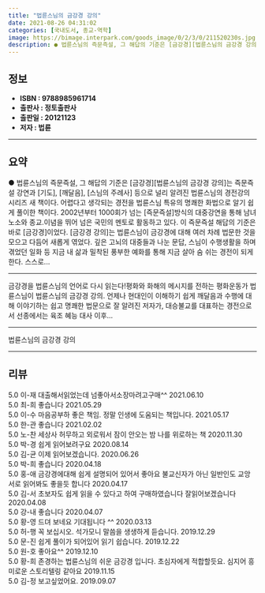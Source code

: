 ```yaml
---
title: "법륜스님의 금강경 강의"
date: 2021-08-26 04:31:02
categories: [국내도서, 종교-역학]
image: https://bimage.interpark.com/goods_image/0/2/3/0/211520230s.jpg
description: ● 법륜스님의 즉문즉설, 그 해답의 기준은 [금강경][법륜스님의 금강경 강의]는 즉문즉설 강연과 [기도], [깨달음], [스님의 주례사] 등으로 널리 알려진 법륜스님의 경전강의 시리즈 새 책이다. 어렵다고 생각되는 경전을 법륜스님 특유의 명쾌한 화법으로 알기 쉽게 풀이한 책이다. 20
---
```


## **정보**

- **ISBN : 9788985961714**
- **출판사 : 정토출판사**
- **출판일 : 20121123**
- **저자 : 법륜**

------



## **요약**

●  법륜스님의 즉문즉설, 그 해답의 기준은 [금강경][법륜스님의 금강경 강의]는 즉문즉설 강연과 [기도], [깨달음], [스님의 주례사] 등으로 널리 알려진 법륜스님의 경전강의 시리즈 새 책이다. 어렵다고 생각되는 경전을 법륜스님 특유의 명쾌한 화법으로 알기 쉽게 풀이한 책이다. 2002년부터 1000회가 넘는 [즉문즉설]방식의 대중강연을 통해 남녀노소와 종교.이념을 뛰어 넘은 국민의 멘토로 활동하고 있다. 이 즉문즉설 해답의 기준은 바로 [금강경]이었다.  [금강경 강의]는 법륜스님이 금강경에 대해 여러 차례 법문한 것을 모으고 다듬어 새롭게 엮었다. 깊은 고뇌의 대중들과 나눈 문답, 스님이 수행생활을 하며 겪었던 일화 등 지금 내 삶과 밀착된 풍부한 예화를 통해 지금 살아 숨 쉬는 경전이 되게 한다. 스스로...

------

금강경을 법륜스님의 언어로 다시 읽는다!평화와 화해의 메시지를 전하는 평화운동가 법륜스님이 법륜스님의 금강경 강의. 언제나 현대인이 이해하기 쉽게 깨달음과 수행에 대해 이야기하는 쉽고 명쾌한 법문으로 잘 알려진 저자가, 대승불교를 대표하는 경전으로서 선종에서는 육조 혜능 대사 이후... 

------


법륜스님의 금강경 강의 

------


## **리뷰** 

5.0 이-재 대출해서읽었는데
넘좋아서소장마려고구매^^ 2021.06.10 <br/>5.0 최-희 좋습니다 2021.05.29 <br/>5.0 이-수 마음공부하 좋은 책임. 정말 인생에 도움되는 책입니다. 2021.05.17 <br/>5.0 한-관 좋습니다 2021.02.02 <br/>5.0 노-찬  세상사 허무하고 외로워서 잠이 안오는 밤
나를 위로하는 책 2020.11.30 <br/>5.0 박-경 쉽게 읽어보려구요 2020.08.14 <br/>5.0 김-균 이제 읽어보겠습니다.  2020.06.26 <br/>5.0 박-희 좋습니다 2020.04.18 <br/>5.0 홍-애 금강경에대해 쉽게 설명되어 있어서 좋아요
불교신자가 아닌 일반인도 교앙서로 읽어봐도 좋을듯 합니다 2020.04.17 <br/>5.0 김-서 초보자도 쉽게 읽을 수 있다고 하여 구매하였습니다 잘읽어보겠습니다 2020.04.08 <br/>5.0 강-내 좋습니다 2020.04.07 <br/>5.0 황-영 드뎌 보네요 기대됩니다 ^^ 2020.03.13 <br/>5.0 허-행 꼭 보십시오. 석가모니 말씀을 생생하게 듣습니다. 2019.12.29 <br/>5.0 문-진 쉽게 풀이가 되어있어 읽기 쉽습니다. 2019.12.22 <br/>5.0 원-호 좋아요^^ 2019.12.10 <br/>5.0 황-희 존경하는 법륜스님의 쉬운 금강경 입니다. 초심자에게 적합할듯요. 심지어 흥미로운 스토리텔링 같아요  2019.11.15 <br/>5.0 김-정 보고싶었어요. 2019.09.07 <br/>